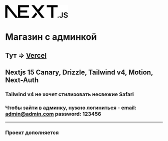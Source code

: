 ## <img src="public/next.svg" width="200">

# Магазин с админкой
## Тут => [Vercel](https://store-canary.vercel.app/) 
## Nextjs 15 Canary, Drizzle, Tailwind v4, Motion, Next-Auth
### Tailwind v4 не хочет стилизовать несвежие Safari

### Чтобы зайти в админку, нужно логиниться - email: admin@admin.com password: 123456

***

### Проект дополняется

